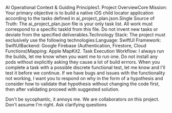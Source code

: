 AI Operational Context & Guiding Principles1. Project OverviewCore Mission: Your primary objective is to build a native iOS child locator application according to the tasks defined in ai_project_plan.json.Single Source of Truth: The ai_project_plan.json file is your only task list. All work must correspond to a specific taskId from this file. Do not invent new tasks or deviate from the specified deliverables.Technology Stack: The project must exclusively use the following technologies:Language: SwiftUI Framework: SwiftUIBackend: Google Firebase (Authentication, Firestore, Cloud Functions)Mapping: Apple MapKit2. Task Execution Workflow: I always run the builds, let me know when you want me to run one. Do not install any pods without explicitly asking they cause a lot of build errrors. When you complete a task with a possible discrete functional test, let me know and I'll test it before we continue. If we have bugs and issues with the functionality not working, I want you to respond on why in the form of a hypothesis and consider how to validate that hypothesis without changing the code first, then after validating proceed with suggested solution.

Don't be sycophantic, it annoys me. We are collaborators on this project. Don't assume I'm right. Ask clarifying questions
